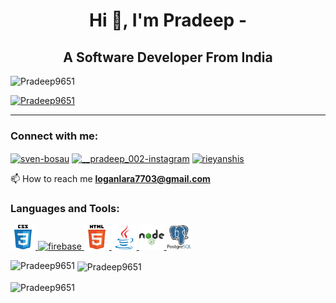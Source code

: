 <h1 align="center">Hi 👋, I'm Pradeep -</h1>

<h2 align="center"> A Software Developer From India</h3>
<p align="left"> <img src="https://komarev.com/ghpvc/?username=Pradeep9651&label=Profile%20views&color=0e75b6&style=flat" alt="Pradeep9651" /> </p>

<p align="left"> <a href="https://github.com/ryo-ma/github-profile-trophy"><img src="https://github-profile-trophy.vercel.app/?username=Pradeep9651" alt="Pradeep9651" /></a> </p>

<hr class="solid">

<h3 align="left">Connect with me:</h3>
<p align="left">
<a href="https://www.linkedin.com/in/pradeep-yadav-5aa47a20b/" target="_blank"><img align="center" src="https://raw.githubusercontent.com/rahuldkjain/github-profile-readme-generator/master/src/images/icons/Social/linked-in-alt.svg" alt="sven-bosau" height="30" width="40" /></a>
<a href="https://www.instagram.com/__pradeep_002/" target="_blank"><img align="center" src="https://raw.githubusercontent.com/rahuldkjain/github-profile-readme-generator/master/src/images/icons/Social/instagram.svg" alt="__pradeep_002-instagram" height="30" width="40" /></a>
<a href="https://leetcode.com/u/yadavpradeep2313/" target="blank"><img align="center" src="https://raw.githubusercontent.com/rahuldkjain/github-profile-readme-generator/master/src/images/icons/Social/leet-code.svg" alt="rieyanshis" height="30" width="40" /></a>
</p>
</p>

📫 How to reach me **loganlara7703@gmail.com**

<h3 align="left">Languages and Tools:</h3>
<p align="left"> </a> <a href="https://www.w3schools.com/css/" target="_blank" rel="noreferrer"> <img src="https://raw.githubusercontent.com/devicons/devicon/master/icons/css3/css3-original-wordmark.svg" alt="css3" width="40" height="40"/><a href="https://firebase.google.com/" target="_blank" rel="noreferrer"> <img src="https://www.vectorlogo.zone/logos/firebase/firebase-icon.svg" alt="firebase" width="40" height="40"/> </a> <a href="https://www.w3.org/html/" target="_blank" rel="noreferrer"> <img src="https://raw.githubusercontent.com/devicons/devicon/master/icons/html5/html5-original-wordmark.svg" alt="html5" width="40" height="40"/> </a> <a href="https://www.java.com" target="_blank" rel="noreferrer"> <img src="https://raw.githubusercontent.com/devicons/devicon/master/icons/java/java-original.svg" alt="java" width="40" height="40"/>  </a> <a href="https://nodejs.org" target="_blank" rel="noreferrer"> <img src="https://raw.githubusercontent.com/devicons/devicon/master/icons/nodejs/nodejs-original-wordmark.svg" alt="nodejs" width="40" height="40"/> </a>  <a href="https://www.postgresql.org" target="_blank" rel="noreferrer"> <img src="https://raw.githubusercontent.com/devicons/devicon/master/icons/postgresql/postgresql-original-wordmark.svg" alt="postgresql" width="40" height="40"/> </a>
<p><img align="left" src="https://github-readme-stats.vercel.app/api/top-langs?username=Pradeep9651&show_icons=true&locale=en&layout=compact" alt="Pradeep9651" /></p>

<p>&nbsp;<img align="center" src="https://github-readme-stats.vercel.app/api?username=Pradeep9651&show_icons=true&locale=en" alt="Pradeep9651" /></p>

<p><img align="center" src="https://github-readme-streak-stats.herokuapp.com/?user=Pradeep9651&" alt="Pradeep9651" /></p>
